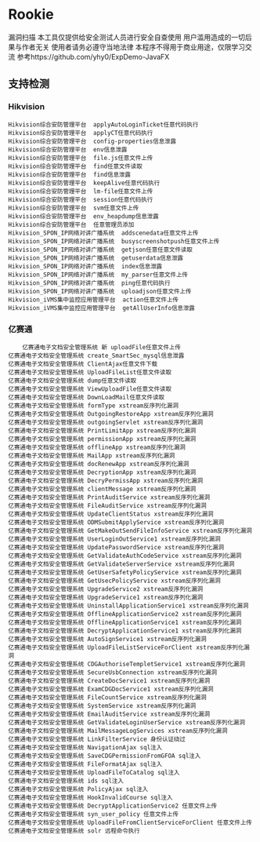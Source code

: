 # Rookie
漏洞扫描
本工具仅提供给安全测试人员进行安全自查使用
用户滥用造成的一切后果与作者无关
使用者请务必遵守当地法律
本程序不得用于商业用途，仅限学习交流
参考https://github.com/yhy0/ExpDemo-JavaFX
## 支持检测
### Hikvision

	Hikvision综合安防管理平台  applyAutoLoginTicket任意代码执行 	 
	Hikvision综合安防管理平台  applyCT任意代码执行 	 
	Hikvision综合安防管理平台  config-properties信息泄露 	 
	Hikvision综合安防管理平台  env信息泄露 	 
	Hikvision综合安防管理平台  file.js任意文件上传 	 
	Hikvision综合安防管理平台  find任意文件读取 	 
	Hikvision综合安防管理平台  find信息泄露 	 
	Hikvision综合安防管理平台  keepAlive任意代码执行 	 
	Hikvision综合安防管理平台  lm-file任意文件上传 	 
	Hikvision综合安防管理平台  session任意代码执行 	 
	Hikvision综合安防管理平台  svm任意文件上传 	 
	Hikvision综合安防管理平台  env_heapdump信息泄露 	 
	Hikvision综合安防管理平台  任意管理员添加 	 
	Hikvision_SPON_IP网络对讲广播系统  addscenedata任意文件上传 	 
	Hikvision_SPON_IP网络对讲广播系统  busyscreenshotpush任意文件上传 	 
	Hikvision_SPON_IP网络对讲广播系统  getjson任意任意文件读取 	 
	Hikvision_SPON_IP网络对讲广播系统  getuserdata信息泄露 	 
	Hikvision_SPON_IP网络对讲广播系统  index信息泄露 	 
	Hikvision_SPON_IP网络对讲广播系统  my_parser任意文件上传 	 
	Hikvision_SPON_IP网络对讲广播系统  ping任意代码执行 	 
	Hikvision_SPON_IP网络对讲广播系统  uploadjson任意文件上传 	 
	Hikvision_iVMS集中监控应用管理平台  action任意文件上传 	 
	Hikvision_iVMS集中监控应用管理平台  getAllUserInfo信息泄露 

### 亿赛通

        亿赛通电子文档安全管理系统 新 uploadFile任意文件上传 	 
	亿赛通电子文档安全管理系统 create_SmartSec_mysql信息泄露 	 
	亿赛通电子文档安全管理系统 ClientAjax任意文件下载 	 
	亿赛通电子文档安全管理系统 UploadFileList任意文件读取 	 
	亿赛通电子文档安全管理系统 dump任意文件读取 	 
	亿赛通电子文档安全管理系统 ViewUploadFile任意文件读取 	 
	亿赛通电子文档安全管理系统 DownLoadMail任意文件读取 	 
	亿赛通电子文档安全管理系统 formType xstream反序列化漏洞 	 
	亿赛通电子文档安全管理系统 OutgoingRestoreApp xstream反序列化漏洞 	 
	亿赛通电子文档安全管理系统 outgoingServlet xstream反序列化漏洞 	 
	亿赛通电子文档安全管理系统 PrintLimitApp xstream反序列化漏洞 	 
	亿赛通电子文档安全管理系统 permissionApp xstream反序列化漏洞 	 
	亿赛通电子文档安全管理系统 offlineApp xstream反序列化漏洞 	 
	亿赛通电子文档安全管理系统 MailApp xstream反序列化漏洞 	 
	亿赛通电子文档安全管理系统 docRenewApp xstream反序列化漏洞 	 
	亿赛通电子文档安全管理系统 DecryptionApp xstream反序列化漏洞 	 
	亿赛通电子文档安全管理系统 DecryPermissApp xstream反序列化漏洞 	 
	亿赛通电子文档安全管理系统 clientMessage xstream反序列化漏洞 	 
	亿赛通电子文档安全管理系统 PrintAuditService xstream反序列化漏洞 	 
	亿赛通电子文档安全管理系统 FileAuditService xstream反序列化漏洞 	 
	亿赛通电子文档安全管理系统 UpdateClientStatus xstream反序列化漏洞 	 
	亿赛通电子文档安全管理系统 ODMSubmitApplyService xstream反序列化漏洞 	 
	亿赛通电子文档安全管理系统 GetMakeOutSendFileInfoService xstream反序列化漏洞 	 
	亿赛通电子文档安全管理系统 UserLoginOutService1 xstream反序列化漏洞 	 
	亿赛通电子文档安全管理系统 UpdatePasswordService xstream反序列化漏洞 	 
	亿赛通电子文档安全管理系统 GetValidateAuthCodeService xstream反序列化漏洞 	 
	亿赛通电子文档安全管理系统 GetValidateServerService xstream反序列化漏洞 	 
	亿赛通电子文档安全管理系统 GetUserSafetyPolicyService xstream反序列化漏洞 	 
	亿赛通电子文档安全管理系统 GetUsecPolicyService xstream反序列化漏洞 	 
	亿赛通电子文档安全管理系统 UpgradeService2 xstream反序列化漏洞 	 
	亿赛通电子文档安全管理系统 UpgradeService1 xstream反序列化漏洞 	 
	亿赛通电子文档安全管理系统 UninstallApplicationService1 xstream反序列化漏洞 	 
	亿赛通电子文档安全管理系统 OfflineApplicationService2 xstream反序列化漏洞 	 
	亿赛通电子文档安全管理系统 OfflineApplicationService1 xstream反序列化漏洞 	 
	亿赛通电子文档安全管理系统 DecryptApplicationService1 xstream反序列化漏洞 	 
	亿赛通电子文档安全管理系统 AutoSignService1 xstream反序列化漏洞 	 
	亿赛通电子文档安全管理系统 UploadFileListServiceForClient xstream反序列化漏洞 	 
	亿赛通电子文档安全管理系统 CDGAuthoriseTempletService1 xstream反序列化漏洞 	 
	亿赛通电子文档安全管理系统 SecureUsbConnection xstream反序列化漏洞 	 
	亿赛通电子文档安全管理系统 CreateDocService1 xstream反序列化漏洞 	 
	亿赛通电子文档安全管理系统 ExamCDGDocService1 xstream反序列化漏洞 	 
	亿赛通电子文档安全管理系统 FileCountService xstream反序列化漏洞 	 
	亿赛通电子文档安全管理系统 SystemService xstream反序列化漏洞 	 
	亿赛通电子文档安全管理系统 EmailAuditService xstream反序列化漏洞 	 
	亿赛通电子文档安全管理系统 GetValidateLoginUserService xstream反序列化漏洞 	 
	亿赛通电子文档安全管理系统 MailMessageLogServices xstream反序列化漏洞 	 
	亿赛通电子文档安全管理系统 LinkFilterService 身份认证绕过 	 
	亿赛通电子文档安全管理系统 NavigationAjax sql注入 	 
	亿赛通电子文档安全管理系统 SaveCDGPermissionFromGFOA sql注入 	 
	亿赛通电子文档安全管理系统 FileFormatAjax sql注入 	 
	亿赛通电子文档安全管理系统 UploadFileToCatalog sql注入 	 
	亿赛通电子文档安全管理系统 ids sql注入 	 
	亿赛通电子文档安全管理系统 PolicyAjax sql注入 	 
	亿赛通电子文档安全管理系统 HookInvalidCourse sql注入 	 
	亿赛通电子文档安全管理系统 DecryptApplicationService2 任意文件上传 	 
	亿赛通电子文档安全管理系统 syn_user_policy 任意文件上传 	 
	亿赛通电子文档安全管理系统 UploadFileFromClientServiceForClient 任意文件上传 	 
	亿赛通电子文档安全管理系统 solr 远程命令执行
 
